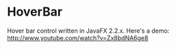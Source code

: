 HoverBar
========

Hover bar control written in JavaFX 2.2.x. Here's a demo:
http://www.youtube.com/watch?v=Zx8bdNA6ge8
